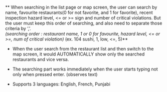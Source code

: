 ** When searching in the list page or map screen, the user can search by name, favourite restaurants(0 for not favorite, and 1 for favorite), recent inspection hazard level, <= or >= sign and number of critical violations. But the user must keep this order of searching, and also need to separate those criteria by ‘,’.  
*(searching order : restaurant name, 1 or 0 for favourite, hazard level, <= or >=, num of critical violation)*
(ex.  104 sushi, 1, low, <=, 5)**


- When the user search from the restaurant list and then switch to the map screen, it would  AUTOMATICALLY show only the searched restaurants and vice versa.

- The searching part works immediately when the user starts typing not only when pressed enter. (observes text)

- Supports 3 languages: English, French, Punjabi
